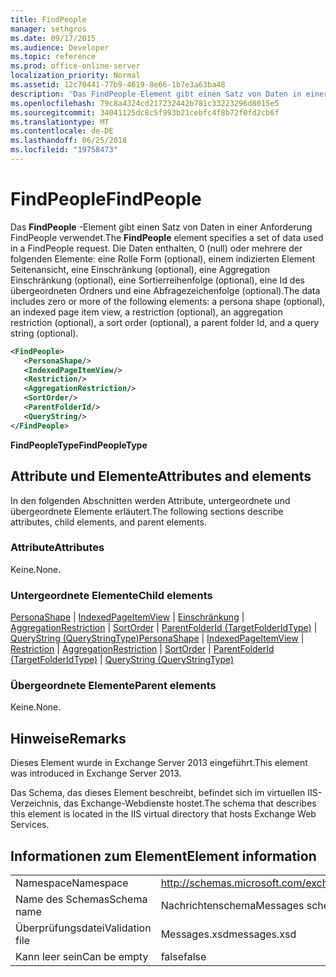 ```yaml
---
title: FindPeople
manager: sethgros
ms.date: 09/17/2015
ms.audience: Developer
ms.topic: reference
ms.prod: office-online-server
localization_priority: Normal
ms.assetid: 12c70441-77b9-4619-8e66-1b7e3a63ba48
description: 'Das FindPeople-Element gibt einen Satz von Daten in einer Anforderung FindPeople verwendet. Die Daten enthalten, 0 (null) oder mehrere der folgenden Elemente: eine Rolle Form (optional), einem indizierten Element Seitenansicht, eine Einschränkung (optional), eine Aggregation Einschränkung (optional), eine Sortierreihenfolge (optional), eine Id des übergeordneten Ordners und eine Abfragezeichenfolge (optional).'
ms.openlocfilehash: 79c8a4324cd217232442b781c33223296d8015e5
ms.sourcegitcommit: 34041125dc8c5f993b21cebfc4f8b72f0fd2cb6f
ms.translationtype: MT
ms.contentlocale: de-DE
ms.lasthandoff: 06/25/2018
ms.locfileid: "19758473"
---
```

# <a name="findpeople"></a><span data-ttu-id="9cb38-104">FindPeople</span><span class="sxs-lookup"><span data-stu-id="9cb38-104">FindPeople</span></span>

<span data-ttu-id="9cb38-105">Das **FindPeople** -Element gibt einen Satz von Daten in einer Anforderung FindPeople verwendet.</span><span class="sxs-lookup"><span data-stu-id="9cb38-105">The **FindPeople** element specifies a set of data used in a FindPeople request.</span></span> <span data-ttu-id="9cb38-106">Die Daten enthalten, 0 (null) oder mehrere der folgenden Elemente: eine Rolle Form (optional), einem indizierten Element Seitenansicht, eine Einschränkung (optional), eine Aggregation Einschränkung (optional), eine Sortierreihenfolge (optional), eine Id des übergeordneten Ordners und eine Abfragezeichenfolge (optional).</span><span class="sxs-lookup"><span data-stu-id="9cb38-106">The data includes zero or more of the following elements: a persona shape (optional), an indexed page item view, a restriction (optional), an aggregation restriction (optional), a sort order (optional), a parent folder Id, and a query string (optional).</span></span> 
  
```XML
<FindPeople>
   <PersonaShape/>
   <IndexedPageItemView/>
   <Restriction/>
   <AggregationRestriction/>
   <SortOrder/>
   <ParentFolderId/>
   <QueryString/>
</FindPeople>
```

 <span data-ttu-id="9cb38-107">**FindPeopleType**</span><span class="sxs-lookup"><span data-stu-id="9cb38-107">**FindPeopleType**</span></span>
## <a name="attributes-and-elements"></a><span data-ttu-id="9cb38-108">Attribute und Elemente</span><span class="sxs-lookup"><span data-stu-id="9cb38-108">Attributes and elements</span></span>

<span data-ttu-id="9cb38-109">In den folgenden Abschnitten werden Attribute, untergeordnete und übergeordnete Elemente erläutert.</span><span class="sxs-lookup"><span data-stu-id="9cb38-109">The following sections describe attributes, child elements, and parent elements.</span></span>
  
### <a name="attributes"></a><span data-ttu-id="9cb38-110">Attribute</span><span class="sxs-lookup"><span data-stu-id="9cb38-110">Attributes</span></span>

<span data-ttu-id="9cb38-111">Keine.</span><span class="sxs-lookup"><span data-stu-id="9cb38-111">None.</span></span>
  
### <a name="child-elements"></a><span data-ttu-id="9cb38-112">Untergeordnete Elemente</span><span class="sxs-lookup"><span data-stu-id="9cb38-112">Child elements</span></span>

<span data-ttu-id="9cb38-113">[PersonaShape](personashape.md) | [IndexedPageItemView](indexedpageitemview.md) | [Einschränkung](restriction.md) | [AggregationRestriction](aggregationrestriction.md) | [SortOrder](sortorder.md) | [ParentFolderId (TargetFolderIdType)](parentfolderid-targetfolderidtype.md)  |  [ QueryString (QueryStringType)](querystring-querystringtype.md)</span><span class="sxs-lookup"><span data-stu-id="9cb38-113">[PersonaShape](personashape.md) | [IndexedPageItemView](indexedpageitemview.md) | [Restriction](restriction.md) | [AggregationRestriction](aggregationrestriction.md) | [SortOrder](sortorder.md) | [ParentFolderId (TargetFolderIdType)](parentfolderid-targetfolderidtype.md) | [QueryString (QueryStringType)](querystring-querystringtype.md)</span></span>
  
### <a name="parent-elements"></a><span data-ttu-id="9cb38-114">Übergeordnete Elemente</span><span class="sxs-lookup"><span data-stu-id="9cb38-114">Parent elements</span></span>

<span data-ttu-id="9cb38-115">Keine.</span><span class="sxs-lookup"><span data-stu-id="9cb38-115">None.</span></span>
  
## <a name="remarks"></a><span data-ttu-id="9cb38-116">Hinweise</span><span class="sxs-lookup"><span data-stu-id="9cb38-116">Remarks</span></span>

<span data-ttu-id="9cb38-117">Dieses Element wurde in Exchange Server 2013 eingeführt.</span><span class="sxs-lookup"><span data-stu-id="9cb38-117">This element was introduced in Exchange Server 2013.</span></span>
  
<span data-ttu-id="9cb38-118">Das Schema, das dieses Element beschreibt, befindet sich im virtuellen IIS-Verzeichnis, das Exchange-Webdienste hostet.</span><span class="sxs-lookup"><span data-stu-id="9cb38-118">The schema that describes this element is located in the IIS virtual directory that hosts Exchange Web Services.</span></span>
  
## <a name="element-information"></a><span data-ttu-id="9cb38-119">Informationen zum Element</span><span class="sxs-lookup"><span data-stu-id="9cb38-119">Element information</span></span>

|||
|:-----|:-----|
|<span data-ttu-id="9cb38-120">Namespace</span><span class="sxs-lookup"><span data-stu-id="9cb38-120">Namespace</span></span>  <br/> |http://schemas.microsoft.com/exchange/services/2006/messages  <br/> |
|<span data-ttu-id="9cb38-121">Name des Schemas</span><span class="sxs-lookup"><span data-stu-id="9cb38-121">Schema name</span></span>  <br/> |<span data-ttu-id="9cb38-122">Nachrichtenschema</span><span class="sxs-lookup"><span data-stu-id="9cb38-122">Messages schema</span></span>  <br/> |
|<span data-ttu-id="9cb38-123">Überprüfungsdatei</span><span class="sxs-lookup"><span data-stu-id="9cb38-123">Validation file</span></span>  <br/> |<span data-ttu-id="9cb38-124">Messages.xsd</span><span class="sxs-lookup"><span data-stu-id="9cb38-124">messages.xsd</span></span>  <br/> |
|<span data-ttu-id="9cb38-125">Kann leer sein</span><span class="sxs-lookup"><span data-stu-id="9cb38-125">Can be empty</span></span>  <br/> |<span data-ttu-id="9cb38-126">false</span><span class="sxs-lookup"><span data-stu-id="9cb38-126">false</span></span>  <br/> |
   

